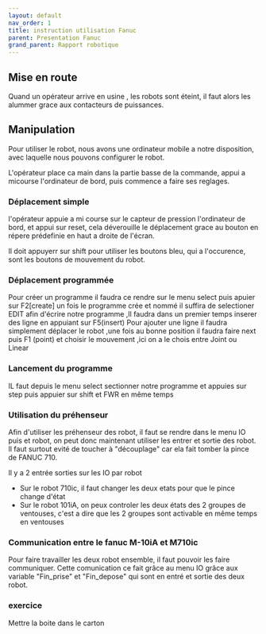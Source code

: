 ```yaml
---
layout: default
nav_order: 1
title: instruction utilisation Fanuc
parent: Presentation Fanuc
grand_parent: Rapport robotique
---
```



## Mise en route

Quand un opérateur arrive en usine , les robots sont éteint, il faut alors les alummer grace aux contacteurs de puissances.


## Manipulation

Pour utiliser le robot, nous avons une ordinateur mobile a notre disposition, avec laquelle nous pouvons configurer le robot.

L'opérateur place ca main dans la partie basse de la commande, appui a micourse l'ordinateur de bord, puis commence a faire ses reglages.

### Déplacement simple

l'opérateur appuie a mi course sur le capteur de pression l'ordinateur de bord, et appui sur reset, cela déverouille le déplacement grace au bouton en répere prédefinie en haut a droite de l'écran.

Il doit appuyerr sur shift pour utiliser les boutons bleu, qui a l'occurence, sont les boutons de mouvement du robot.

### Déplacement programmée

Pour créer un programme il faudra ce rendre sur le menu select puis apuier sur F2[create]
un fois le programme crée et nommé il suffira de selectioner EDIT afin d'écrire notre programme ,Il faudra dans un premier temps inserer des ligne en appuiant sur F5(insert)
Pour ajouter une ligne il faudra simplement déplacer le robot ,une fois au bonne position il faudra faire next puis F1 (point) et choisir le mouvement ,ici on a le chois entre Joint ou Linear 



### Lancement du programme 

IL faut depuis le menu select sectionner notre programme et appuies sur step puis appuier sur shift et FWR en même temps 


### Utilisation du préhenseur

Afin d'utiliser les préhenseur des robot, il faut se rendre dans le menu IO puis et robot, on peut donc maintenant utiliser les entrer et sortie des robot. Il faut surtout evité de toucher à "découplage" car ela fait tomber la pince de FANUC 710.

Il y a 2 entrée sorties sur les IO par robot

* Sur le robot 710ic, il faut changer les deux etats pour que le pince change d'état
* Sur le robot 101iA, on peux controler les deux états des 2 groupes de ventouses, c'est a dire que les 2 groupes sont activable en même temps en ventouses

### Communication entre le fanuc M-10iA et M710ic

Pour faire travailler les deux robot ensemble, il faut pouvoir les faire communiquer. Cette comunication ce fait grâce au menu IO grâce aux variable "Fin_prise" et "Fin_depose" qui sont en entré et sortie des deux robot.

### exercice

Mettre la boite dans le carton



